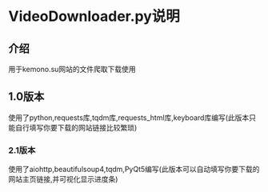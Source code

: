 # VideoDownloader.py说明

## 介绍

用于kemono.su网站的文件爬取下载使用

## 1.0版本

使用了python,requests库,tqdm库,requests_html库,keyboard库编写(此版本只能自行填写你要下载的网站链接比较繁琐)

### 2.1版本

使用了aiohttp,beautifulsoup4,tqdm,PyQt5编写(此版本可以自动填写你要下载的网站主页链接,并可视化显示进度条)
